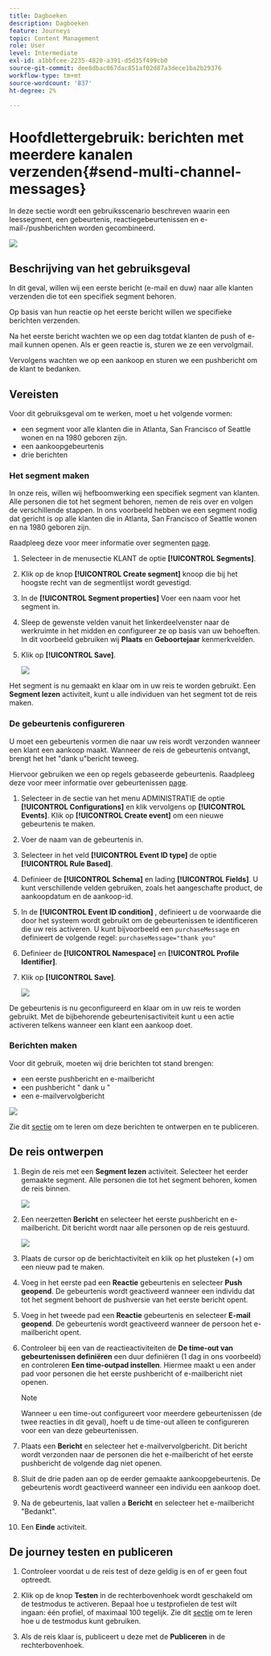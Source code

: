 ```yaml
---
title: Dagboeken
description: Dagboeken
feature: Journeys
topic: Content Management
role: User
level: Intermediate
exl-id: a1bbfcee-2235-4820-a391-d5d35f499cb0
source-git-commit: dee8dbac067dac851af02d87a3dece1ba2b29376
workflow-type: tm+mt
source-wordcount: '837'
ht-degree: 2%

---
```


# Hoofdlettergebruik: berichten met meerdere kanalen verzenden{#send-multi-channel-messages}

In deze sectie wordt een gebruiksscenario beschreven waarin een leessegment, een gebeurtenis, reactiegebeurtenissen en e-mail-/pushberichten worden gecombineerd.

![](assets/jo-uc1.png)

## Beschrijving van het gebruiksgeval

In dit geval, willen wij een eerste bericht (e-mail en duw) naar alle klanten verzenden die tot een specifiek segment behoren.

Op basis van hun reactie op het eerste bericht willen we specifieke berichten verzenden.

Na het eerste bericht wachten we op een dag totdat klanten de push of e-mail kunnen openen. Als er geen reactie is, sturen we ze een vervolgmail.

Vervolgens wachten we op een aankoop en sturen we een pushbericht om de klant te bedanken.

## Vereisten

Voor dit gebruiksgeval om te werken, moet u het volgende vormen:

* een segment voor alle klanten die in Atlanta, San Francisco of Seattle wonen en na 1980 geboren zijn.
* een aankoopgebeurtenis
* drie berichten

### Het segment maken

In onze reis, willen wij hefboomwerking een specifiek segment van klanten. Alle personen die tot het segment behoren, nemen de reis over en volgen de verschillende stappen. In ons voorbeeld hebben we een segment nodig dat gericht is op alle klanten die in Atlanta, San Francisco of Seattle wonen en na 1980 geboren zijn.

Raadpleeg deze voor meer informatie over segmenten [page](../segment/about-segments.md).

1. Selecteer in de menusectie KLANT de optie **[!UICONTROL Segments]**.

1. Klik op de knop **[!UICONTROL Create segment]** knoop die bij het hoogste recht van de segmentlijst wordt gevestigd.

1. In de **[!UICONTROL Segment properties]** Voer een naam voor het segment in.

1. Sleep de gewenste velden vanuit het linkerdeelvenster naar de werkruimte in het midden en configureer ze op basis van uw behoeften. In dit voorbeeld gebruiken wij **Plaats** en **Geboortejaar** kenmerkvelden.

1. Klik op **[!UICONTROL Save]**.

   ![](assets/add-attributes.png)

Het segment is nu gemaakt en klaar om in uw reis te worden gebruikt. Een **Segment lezen** activiteit, kunt u alle individuen van het segment tot de reis maken.

### De gebeurtenis configureren

U moet een gebeurtenis vormen die naar uw reis wordt verzonden wanneer een klant een aankoop maakt. Wanneer de reis de gebeurtenis ontvangt, brengt het het &quot;dank u&quot;bericht teweeg.

Hiervoor gebruiken we een op regels gebaseerde gebeurtenis. Raadpleeg deze voor meer informatie over gebeurtenissen [page](../event/about-events.md).

1. Selecteer in de sectie van het menu ADMINISTRATIE de optie **[!UICONTROL Configurations]** en klik vervolgens op **[!UICONTROL Events]**. Klik op **[!UICONTROL Create event]** om een nieuwe gebeurtenis te maken.

1. Voer de naam van de gebeurtenis in.

1. Selecteer in het veld **[!UICONTROL Event ID type]** de optie **[!UICONTROL Rule Based]**.

1. Definieer de **[!UICONTROL Schema]** en lading **[!UICONTROL Fields]**. U kunt verschillende velden gebruiken, zoals het aangeschafte product, de aankoopdatum en de aankoop-id.

1. In de **[!UICONTROL Event ID condition]** , definieert u de voorwaarde die door het systeem wordt gebruikt om de gebeurtenissen te identificeren die uw reis activeren. U kunt bijvoorbeeld een `purchaseMessage` en definieert de volgende regel: `purchaseMessage="thank you"`

1. Definieer de **[!UICONTROL Namespace]** en **[!UICONTROL Profile Identifier]**.

1. Klik op **[!UICONTROL Save]**.

   ![](assets/jo-uc2.png)

De gebeurtenis is nu geconfigureerd en klaar om in uw reis te worden gebruikt. Met de bijbehorende gebeurtenisactiviteit kunt u een actie activeren telkens wanneer een klant een aankoop doet.

### Berichten maken

Voor dit gebruik, moeten wij drie berichten tot stand brengen:

* een eerste pushbericht en e-mailbericht
* een pushbericht &quot; dank u &quot;
* een e-mailvervolgbericht

![](assets/jo-uc3.png)

Zie dit [sectie](../segment/about-segments.md) om te leren om deze berichten te ontwerpen en te publiceren.

## De reis ontwerpen

1. Begin de reis met een **Segment lezen** activiteit. Selecteer het eerder gemaakte segment. Alle personen die tot het segment behoren, komen de reis binnen.

   ![](assets/jo-uc4.png)

1. Een neerzetten **Bericht** en selecteer het eerste pushbericht en e-mailbericht. Dit bericht wordt naar alle personen op de reis gestuurd.

   ![](assets/jo-uc5.png)

1. Plaats de cursor op de berichtactiviteit en klik op het plusteken (+) om een nieuw pad te maken.

1. Voeg in het eerste pad een **Reactie** gebeurtenis en selecteer **Push geopend**. De gebeurtenis wordt geactiveerd wanneer een individu dat tot het segment behoort de pushversie van het eerste bericht opent.

1. Voeg in het tweede pad een **Reactie** gebeurtenis en selecteer **E-mail geopend**. De gebeurtenis wordt geactiveerd wanneer de persoon het e-mailbericht opent.

1. Controleer bij een van de reactieactiviteiten de **De time-out van gebeurtenissen definiëren** een duur definiëren (1 dag in ons voorbeeld) en controleren **Een time-outpad instellen**. Hiermee maakt u een ander pad voor personen die het eerste pushbericht of e-mailbericht niet openen.

   >[!NOTE]
   >
   >Wanneer u een time-out configureert voor meerdere gebeurtenissen (de twee reacties in dit geval), hoeft u de time-out alleen te configureren voor een van deze gebeurtenissen.

1. Plaats een **Bericht** en selecteer het e-mailvervolgbericht. Dit bericht wordt verzonden naar de personen die het e-mailbericht of het eerste pushbericht de volgende dag niet openen.

1. Sluit de drie paden aan op de eerder gemaakte aankoopgebeurtenis. De gebeurtenis wordt geactiveerd wanneer een individu een aankoop doet.

1. Na de gebeurtenis, laat vallen a **Bericht** en selecteer het e-mailbericht &quot;Bedankt&quot;.

1. Een **Einde** activiteit.

## De journey testen en publiceren

1. Controleer voordat u de reis test of deze geldig is en of er geen fout optreedt.

1. Klik op de knop **Testen** in de rechterbovenhoek wordt geschakeld om de testmodus te activeren. Bepaal hoe u testprofielen de test wilt ingaan: één profiel, of maximaal 100 tegelijk. Zie dit [sectie](testing-the-journey.md) om te leren hoe u de testmodus kunt gebruiken.

1. Als de reis klaar is, publiceert u deze met de **Publiceren** in de rechterbovenhoek.
